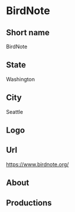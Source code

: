 # BirdNote

## Short name

BirdNote

## State

Washington

## City

Seattle

## Logo


## Url

https://www.birdnote.org/

## About


## Productions
